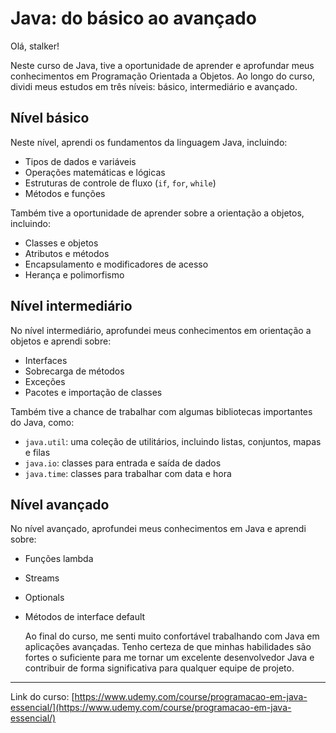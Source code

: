 # Java: do básico ao avançado

Olá, stalker!

Neste curso de Java, tive a oportunidade de aprender e aprofundar meus conhecimentos em Programação Orientada a Objetos. Ao longo do curso, dividi meus estudos em três níveis: básico, intermediário e avançado.

## Nível básico

Neste nível, aprendi os fundamentos da linguagem Java, incluindo:

- Tipos de dados e variáveis
- Operações matemáticas e lógicas
- Estruturas de controle de fluxo (`if`, `for`, `while`)
- Métodos e funções

Também tive a oportunidade de aprender sobre a orientação a objetos, incluindo:

- Classes e objetos
- Atributos e métodos
- Encapsulamento e modificadores de acesso
- Herança e polimorfismo

## Nível intermediário

No nível intermediário, aprofundei meus conhecimentos em orientação a objetos e aprendi sobre:

- Interfaces
- Sobrecarga de métodos
- Exceções
- Pacotes e importação de classes

Também tive a chance de trabalhar com algumas bibliotecas importantes do Java, como:

- `java.util`: uma coleção de utilitários, incluindo listas, conjuntos, mapas e filas
- `java.io`: classes para entrada e saída de dados
- `java.time`: classes para trabalhar com data e hora

## Nível avançado

No nível avançado, aprofundei meus conhecimentos em Java e aprendi sobre:

- Funções lambda
- Streams
- Optionals
- Métodos de interface default


  Ao final do curso, me senti muito confortável trabalhando com Java em aplicações avançadas. Tenho certeza de que minhas habilidades são fortes o suficiente para me tornar um excelente desenvolvedor Java e contribuir de forma significativa para qualquer equipe de projeto.

---

Link do curso: [https://www.udemy.com/course/programacao-em-java-essencial/](https://www.udemy.com/course/programacao-em-java-essencial/)

